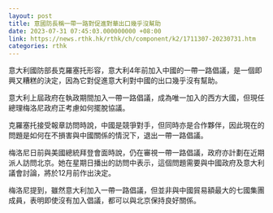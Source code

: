 ```yaml
---
layout: post
title: 意國防長稱一帶一路對促進對華出口幾乎沒幫助
date: 2023-07-31 07:45:03.000000000 +08:00
link: https://news.rthk.hk/rthk/ch/component/k2/1711307-20230731.htm
categories: rthk
---
```


意大利國防部長克羅塞托形容，意大利4年前加入中國的一帶一路倡議，是一個即興又糟糕的決定，因為它對促進意大利對中國的出口幾乎沒有幫助。

意大利上屆政府在執政期間加入一帶一路倡議，成為唯一加入的西方大國，但現任總理梅洛尼政府正考慮如何擺脫協議。

克羅塞托接受報章訪問時說，中國是競爭對手，但同時亦是合作夥伴，因此現在的問題是如何在不損害與中國關係的情況下，退出一帶一路倡議。

梅洛尼日前與美國總統拜登會面時說，仍在審視一帶一路倡議，政府亦計劃在近期派人訪問北京。她在星期日播出的訪問中表示，這個問題需要與中國政府及意大利議會討論，將於12月前作出決定。

梅洛尼提到，雖然意大利加入一帶一路倡議，但並非與中國貿易額最大的七國集團成員，表明即使沒有加入倡議，都可以與北京保持良好關係。

